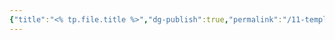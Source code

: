 ```yaml
---
{"title":"<% tp.file.title %>","dg-publish":true,"permalink":"/11-templates/templates4-templater/1-dg-publish/","dgPassFrontmatter":true}
---
```


